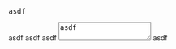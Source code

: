 <pre>asdf</pre> asdf

<script>asdf</script> asdf

<style>asdf</style> asdf

<textarea>asdf</textarea> asdf